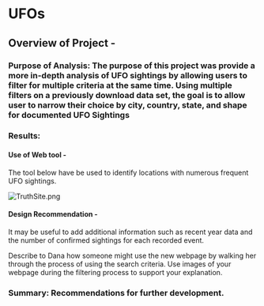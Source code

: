 # UFOs

## Overview of Project - 

### Purpose of Analysis: The purpose of this project was provide a more in-depth analysis of UFO sightings by allowing users to filter for multiple criteria at the same time. Using multiple filters on a previously download data set, the goal is to allow user to narrow their choice by city, country, state, and shape for documented UFO Sightings

### Results: 

#### Use of Web tool - 

The tool below have be used to identify locations with numerous frequent UFO sightings. 

![TruthSite.png](../images/TruthSite.png)

#### Design Recommendation - 

It may be useful to add additional information such as recent year data and the number of confirmed sightings for each recorded event. 

Describe to Dana how someone might use the new webpage by walking her through the process of using the search criteria. Use images of your webpage during the filtering process to support your explanation.
### Summary: Recommendations for further development.